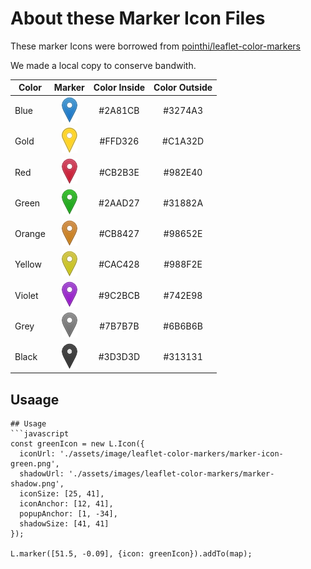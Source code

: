 # About these Marker Icon Files

These marker Icons were borrowed from [pointhi/leaflet-color-markers](https://github.com/pointhi/leaflet-color-markers)

We made a local copy to conserve bandwith.

| Color  | Marker | Color Inside | Color Outside |
| -------|:----------------------------------------:|:-------:|:-------:|
| Blue   | ![Marker Blue](marker-icon-blue.png)     | #2A81CB | #3274A3 |
| Gold   | ![Marker Gold](marker-icon-gold.png)     | #FFD326 | #C1A32D |
| Red    | ![Marker Red](marker-icon-red.png)       | #CB2B3E | #982E40 |
| Green  | ![Marker Green](marker-icon-green.png)   | #2AAD27 | #31882A |
| Orange | ![Marker Orange](marker-icon-orange.png) | #CB8427 | #98652E |
| Yellow | ![Marker Yellow](marker-icon-yellow.png) | #CAC428 | #988F2E |
| Violet | ![Marker Violet](marker-icon-violet.png) | #9C2BCB | #742E98 |
| Grey   | ![Marker Grey](marker-icon-grey.png)     | #7B7B7B | #6B6B6B |
| Black  | ![Marker Black](marker-icon-black.png)   | #3D3D3D | #313131 |

## Usaage

```
## Usage
```javascript
const greenIcon = new L.Icon({
  iconUrl: './assets/image/leaflet-color-markers/marker-icon-green.png',
  shadowUrl: './assets/images/leaflet-color-markers/marker-shadow.png',
  iconSize: [25, 41],
  iconAnchor: [12, 41],
  popupAnchor: [1, -34],
  shadowSize: [41, 41]
});

L.marker([51.5, -0.09], {icon: greenIcon}).addTo(map);
```